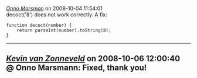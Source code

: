 *[Onno Marsman]()* on 2008-10-04 11:54:01  
decoct('8') does not work correctly. A fix:

```
function decoct(number) {
    return parseInt(number).toString(8);
}
```
---------------------------------------
*[Kevin van Zonneveld](http://kevin.vanzonneveld.net)* on 2008-10-06 12:00:40  
@ Onno Marsmann: Fixed, thank you!
---------------------------------------
